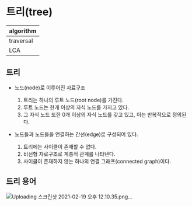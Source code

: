 # 트리(tree)

|algorithm|
|---|
|traversal|
|LCA|

## 트리

- 노드(node)로 이루어진 자료구조
  1. 트리는 하나의 루트 노드(root node)를 가진다.
  2. 루트 노드는 한개 이상의 자식 노드를 가지고 있다.
  3. 그 자식 노드 또한 0개 이상의 자식 노드를 갖고 있고, 이는 반복적으로 정의된다.

- 노드들과 노드들을 연결하는 간선(edge)로 구성되어 있다.
  1. 트리에는 사이클이 존재할 수 없다.
  2. 비선형 자료구조로 계층적 관계를 나타낸다.
  3. 사이클이 존재하지 않는 하나의 연결 그래프(connected graph)이다.

## 트리 용어
![Uploading 스크린샷 2021-02-19 오후 12.10.35.png…]()
